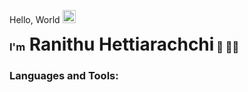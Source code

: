 Hello, World <img src="https://x.tw93.fun/images/hi.gif" alt="Hi GIF" style="width:1.5em;">

<h3 style="display:inline;">I'm</h3><h1 align="center" style="display:inline;"> Ranithu Hettiarachchi</h1><h3 style="display:inline;"> 🏀 🧑‍💻</h3>

### Languages and Tools: